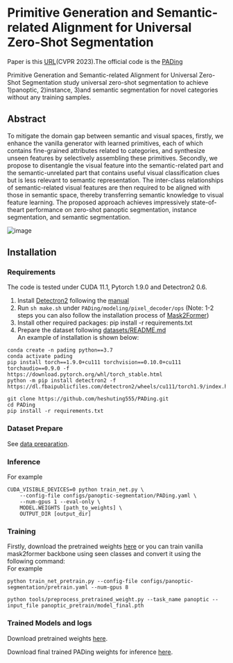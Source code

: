 # Primitive Generation and Semantic-related Alignment for Universal Zero-Shot Segmentation
Paper is this [URL](https://openaccess.thecvf.com/content/CVPR2023/papers/He_Primitive_Generation_and_Semantic-Related_Alignment_for_Universal_Zero-Shot_Segmentation_CVPR_2023_paper.pdf)(CVPR 2023).The official code is the [PADing](https://github.com/heshuting555/PADing)    

Primitive Generation and Semantic-related Alignment for Universal Zero-Shot Segmentation study universal zero-shot segmentation to achieve 1)panoptic, 2)instance, 3)and semantic segmentation for novel categories without any training samples.  
## Abstract
To mitigate the domain gap between semantic and visual spaces, firstly, we enhance the vanilla generator with learned primitives, each of which contains fine-grained attributes related to categories, and synthesize unseen features by selectively assembling these primitives. Secondly, we propose to disentangle the visual feature into the semantic-related part and the semantic-unrelated part that contains useful visual classification clues but is less relevant to semantic representation. The inter-class relationships of semantic-related visual features are then required to be aligned with those in semantic space, thereby transferring semantic knowledge to visual feature learning. The proposed approach achieves impressively state-of-theart performance on zero-shot panoptic segmentation, instance segmentation, and semantic segmentation.

![image](https://github.com/heshuting555/PADing/blob/main/imgs/framework.png)
## Installation
### Requirements
The code is tested under CUDA 11.1, Pytorch 1.9.0 and Detectron2 0.6.   
1. Install [Detectron2](https://github.com/facebookresearch/detectron2) following the [manual](https://detectron2.readthedocs.io/en/latest/)  
2. Run `sh make.sh` under `PADing/modeling/pixel_decoder/ops` (Note: 1-2 steps you can also follow the installation process of [Mask2Former](https://github.com/facebookresearch/Mask2Former))  
3. Install other required packages: pip install -r requirements.txt  
4. Prepare the dataset following [datasets/README.md](https://github.com/heshuting555/PADing/blob/main/datasets/README.md)  
An example of installation is shown below:  
```
conda create -n pading python==3.7  
conda activate pading  
pip install torch==1.9.0+cu111 torchvision==0.10.0+cu111 torchaudio==0.9.0 -f https://download.pytorch.org/whl/torch_stable.html  
python -m pip install detectron2 -f https://dl.fbaipublicfiles.com/detectron2/wheels/cu111/torch1.9/index.html  

git clone https://github.com/heshuting555/PADing.git 
cd PADing  
pip install -r requirements.txt  
```   
### Dataset Prepare
See [data preparation](https://github.com/heshuting555/PADing/blob/main/datasets/README.md).  
### Inference
For example  
```  
CUDA_VISIBLE_DEVICES=0 python train_net.py \
    --config-file configs/panoptic-segmentation/PADing.yaml \
    --num-gpus 1 --eval-only \
    MODEL.WEIGHTS [path_to_weights] \
    OUTPUT_DIR [output_dir]  
```  
### Training  
Firstly, download the pretrained weights [here](https://drive.google.com/drive/folders/1ynhW1vc_KpLQC_O1MrSuRt4dn8ZYTwa4?usp=sharing) or you can train vanilla mask2former backbone using seen classes and convert it using the following command:   
For example  
```  
python train_net_pretrain.py --config-file configs/panoptic-segmentation/pretrain.yaml --num-gpus 8

python tools/preprocess_pretrained_weight.py --task_name panoptic --input_file panoptic_pretrain/model_final.pth  
```
### Trained Models and logs
Download pretrained weights [here](https://drive.google.com/drive/folders/1ynhW1vc_KpLQC_O1MrSuRt4dn8ZYTwa4?usp=sharing).

Download final trained PADing weights for inference [here](https://drive.google.com/drive/folders/1ynhW1vc_KpLQC_O1MrSuRt4dn8ZYTwa4?usp=sharing).
